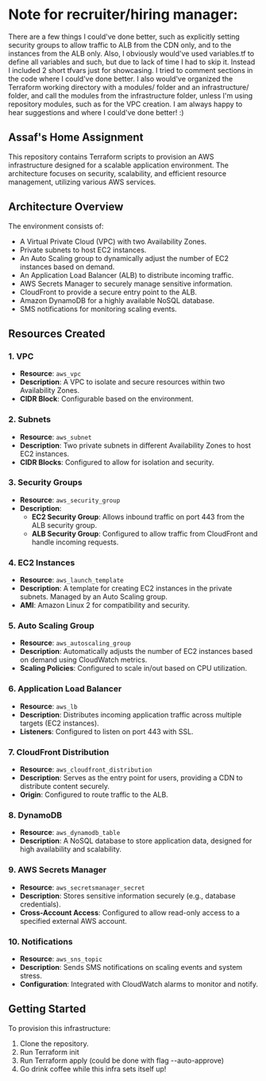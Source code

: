 
# Note for recruiter/hiring manager:
There are a few things I could've done better, such as explicitly setting security groups to allow traffic to ALB from the CDN only, and to the instances from the ALB only. Also, I obviously would've used variables.tf to define all variables and such, but due to lack of time I had to skip it. Instead I included 2 short tfvars just for showcasing.
I tried to comment sections in the code where I could've done better.
I also would've organized the Terraform working directory with a modules/ folder and an infrastructure/ folder, and call the modules from the infrastructure folder, unless I'm using repository modules, such as for the VPC creation.
I am always happy to hear suggestions and where I could've done better! :)

## Assaf's Home Assignment

This repository contains Terraform scripts to provision an AWS infrastructure designed for a scalable application environment. The architecture focuses on security, scalability, and efficient resource management, utilizing various AWS services.

## Architecture Overview

The environment consists of:
- A Virtual Private Cloud (VPC) with two Availability Zones.
- Private subnets to host EC2 instances.
- An Auto Scaling group to dynamically adjust the number of EC2 instances based on demand.
- An Application Load Balancer (ALB) to distribute incoming traffic.
- AWS Secrets Manager to securely manage sensitive information.
- CloudFront to provide a secure entry point to the ALB.
- Amazon DynamoDB for a highly available NoSQL database.
- SMS notifications for monitoring scaling events.

## Resources Created

### 1. **VPC**
- **Resource**: `aws_vpc`
- **Description**: A VPC to isolate and secure resources within two Availability Zones.
- **CIDR Block**: Configurable based on the environment.

### 2. **Subnets**
- **Resource**: `aws_subnet`
- **Description**: Two private subnets in different Availability Zones to host EC2 instances.
- **CIDR Blocks**: Configured to allow for isolation and security.

### 3. **Security Groups**
- **Resource**: `aws_security_group`
- **Description**: 
  - **EC2 Security Group**: Allows inbound traffic on port 443 from the ALB security group.
  - **ALB Security Group**: Configured to allow traffic from CloudFront and handle incoming requests.

### 4. **EC2 Instances**
- **Resource**: `aws_launch_template`
- **Description**: A template for creating EC2 instances in the private subnets. Managed by an Auto Scaling group.
- **AMI**: Amazon Linux 2 for compatibility and security.

### 5. **Auto Scaling Group**
- **Resource**: `aws_autoscaling_group`
- **Description**: Automatically adjusts the number of EC2 instances based on demand using CloudWatch metrics.
- **Scaling Policies**: Configured to scale in/out based on CPU utilization.

### 6. **Application Load Balancer**
- **Resource**: `aws_lb`
- **Description**: Distributes incoming application traffic across multiple targets (EC2 instances).
- **Listeners**: Configured to listen on port 443 with SSL.

### 7. **CloudFront Distribution**
- **Resource**: `aws_cloudfront_distribution`
- **Description**: Serves as the entry point for users, providing a CDN to distribute content securely.
- **Origin**: Configured to route traffic to the ALB.

### 8. **DynamoDB**
- **Resource**: `aws_dynamodb_table`
- **Description**: A NoSQL database to store application data, designed for high availability and scalability.

### 9. **AWS Secrets Manager**
- **Resource**: `aws_secretsmanager_secret`
- **Description**: Stores sensitive information securely (e.g., database credentials).
- **Cross-Account Access**: Configured to allow read-only access to a specified external AWS account.

### 10. **Notifications**
- **Resource**: `aws_sns_topic`
- **Description**: Sends SMS notifications on scaling events and system stress.
- **Configuration**: Integrated with CloudWatch alarms to monitor and notify.

## Getting Started

To provision this infrastructure:

1. Clone the repository.
2. Run Terraform init
3. Run Terraform apply (could be done with flag --auto-approve)
4. Go drink coffee while this infra sets itself up!
